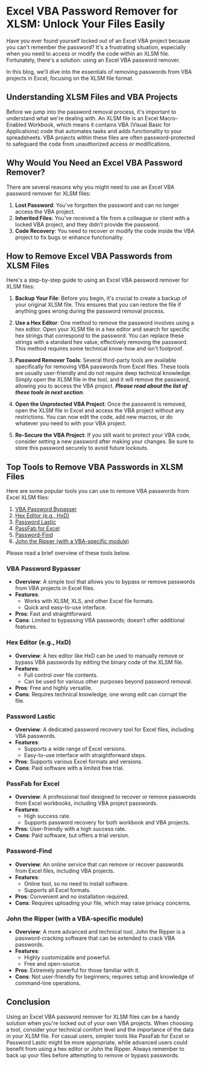 # Excel VBA Password Remover for XLSM: Unlock Your Files Easily

Have you ever found yourself locked out of an Excel VBA project because you can't remember the password? It's a frustrating situation, especially when you need to access or modify the code within an XLSM file. Fortunately, there's a solution: using an Excel VBA password remover.

In this blog, we'll dive into the essentials of removing passwords from VBA projects in Excel, focusing on the XLSM file format. 

## Understanding XLSM Files and VBA Projects

Before we jump into the password removal process, it's important to understand what we're dealing with. An XLSM file is an Excel Macro-Enabled Workbook, which means it contains VBA (Visual Basic for Applications) code that automates tasks and adds functionality to your spreadsheets. VBA projects within these files are often password-protected to safeguard the code from unauthorized access or modifications.

## Why Would You Need an Excel VBA Password Remover?

There are several reasons why you might need to use an Excel VBA password remover for XLSM files:

1.  **Lost Password**: You’ve forgotten the password and can no longer access the VBA project.
2.  **Inherited Files**: You’ve received a file from a colleague or client with a locked VBA project, and they didn’t provide the password.
3.  **Code Recovery**: You need to recover or modify the code inside the VBA project to fix bugs or enhance functionality.

## How to Remove Excel VBA Passwords from XLSM Files

Here's a step-by-step guide to using an Excel VBA password remover for XLSM files:

1.  **Backup Your File**: Before you begin, it's crucial to create a backup of your original XLSM file. This ensures that you can restore the file if anything goes wrong during the password removal process.
    
2.  **Use a Hex Editor**: One method to remove the password involves using a hex editor. Open your XLSM file in a hex editor and search for specific hex strings that correspond to the password. You can replace these strings with a standard hex value, effectively removing the password. This method requires some technical know-how and isn't foolproof.
    
3.  **Password Remover Tools**: Several third-party tools are available specifically for removing VBA passwords from Excel files. These tools are usually user-friendly and do not require deep technical knowledge. Simply open the XLSM file in the tool, and it will remove the password, allowing you to access the VBA project. ***Please read about the list of these tools in next section***.
    
4.  **Open the Unprotected VBA Project**: Once the password is removed, open the XLSM file in Excel and access the VBA project without any restrictions. You can now edit the code, add new macros, or do whatever you need to with your VBA project.
    
5.  **Re-Secure the VBA Project**: If you still want to protect your VBA code, consider setting a new password after making your changes. Be sure to store this password securely to avoid future lockouts.

## Top Tools to Remove VBA Passwords in XLSM Files

Here are some popular tools you can use to remove VBA passwords from Excel XLSM files:

1. [VBA Password Bypasser][1]
2. [Hex Editor (e.g., HxD)][2]
3. [Password Lastic][3]
4. [PassFab for Excel][4]
5. [Password-Find][5]
6. [John the Ripper (with a VBA-specific module)][6]

Please read a brief overview of these tools below.

### VBA Password Bypasser

-   **Overview**: A simple tool that allows you to bypass or remove passwords from VBA projects in Excel files.
-   **Features**:
    -   Works with XLSM, XLS, and other Excel file formats.
    -   Quick and easy-to-use interface.
-   **Pros**: Fast and straightforward.
-   **Cons**: Limited to bypassing VBA passwords; doesn’t offer additional features.

### **Hex Editor (e.g., HxD)**

-   **Overview**: A hex editor like HxD can be used to manually remove or bypass VBA passwords by editing the binary code of the XLSM file.
-   **Features**:
    -   Full control over file contents.
    -   Can be used for various other purposes beyond password removal.
-   **Pros**: Free and highly versatile.
-   **Cons**: Requires technical knowledge; one wrong edit can corrupt the file.

### **Password Lastic**

-   **Overview**: A dedicated password recovery tool for Excel files, including VBA passwords.
-   **Features**:
    -   Supports a wide range of Excel versions.
    -   Easy-to-use interface with straightforward steps.
-   **Pros**: Supports various Excel formats and versions.
-   **Cons**: Paid software with a limited free trial.

### **PassFab for Excel**

-   **Overview**: A professional tool designed to recover or remove passwords from Excel workbooks, including VBA project passwords.
-   **Features**:
    -   High success rate.
    -   Supports password recovery for both workbook and VBA projects.
-   **Pros**: User-friendly with a high success rate.
-   **Cons**: Paid software, but offers a trial version.

### **Password-Find**

-   **Overview**: An online service that can remove or recover passwords from Excel files, including VBA projects.
-   **Features**:
    -   Online tool, so no need to install software.
    -   Supports all Excel formats.
-   **Pros**: Convenient and no installation required.
-   **Cons**: Requires uploading your file, which may raise privacy concerns.

### **John the Ripper (with a VBA-specific module)**

-   **Overview**: A more advanced and technical tool, John the Ripper is a password-cracking software that can be extended to crack VBA passwords.
-   **Features**:
    -   Highly customizable and powerful.
    -   Free and open-source.
-   **Pros**: Extremely powerful for those familiar with it.
-   **Cons**: Not user-friendly for beginners; requires setup and knowledge of command-line operations.

## Conclusion

Using an Excel VBA password remover for XLSM files can be a handy solution when you're locked out of your own VBA projects. When choosing a tool, consider your technical comfort level and the importance of the data in your XLSM file. For casual users, simpler tools like PassFab for Excel or Password Lastic might be more appropriate, while advanced users could benefit from using a hex editor or John the Ripper. Always remember to back up your files before attempting to remove or bypass passwords.

[1]: https://vbapasswordbypasser.en.softonic.com/
[2]: https://mh-nexus.de/en/hxd/
[3]: https://www.passwordlastic.com/
[4]: https://www.passfab.com/products/excel-password-recovery.html
[5]: https://www.password-find.com/
[6]: https://www.openwall.com/john/
